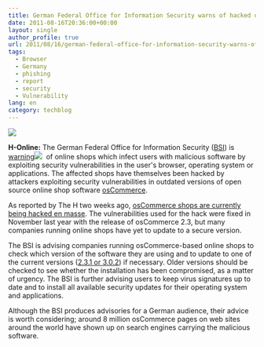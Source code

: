 ```yaml
---
title: German Federal Office for Information Security warns of hacked online shops
date: 2011-08-16T20:36:00+00:00
layout: single
author_profile: true
url: 2011/08/16/german-federal-office-for-information-security-warns-of-hacked-online-shops/
tags:
  - Browser
  - Germany
  - phishing
  - report
  - security
  - Vulnerability
lang: en
category: techblog
---
```

[![](http://4.bp.blogspot.com/-_W2Uf_OCphQ/TkrMsNBWPuI/AAAAAAAAD-Q/s2i4LxOKIJ4/s1600/osCommerce.png)](http://4.bp.blogspot.com/-_W2Uf_OCphQ/TkrMsNBWPuI/AAAAAAAAD-Q/s2i4LxOKIJ4/s1600/osCommerce.png)

**H-Online:** The German Federal Office for Information Security ([BSI](https://www.bsi.bund.de/EN/Home/home_node.html)) is [warning![](http://2.bp.blogspot.com/-thnRA3V-f1c/TkrMlkNyeaI/AAAAAAAAD-M/PVnWKnisxDQ/s1600/Germany_Flag_Icon.png)](https://www.bsi.bund.de/ContentBSI/Presse/Pressemitteilungen/Presse2011/Manipulierte-Shop-Systeme-verbreiten-Schadprogramme_15082011.html)  of online shops which infect users with malicious software by exploiting security vulnerabilities in the user's browser, operating system or applications. The affected shops have themselves been hacked by attackers exploiting security vulnerabilities in outdated versions of open source online shop software [osCommerce](http://www.oscommerce.com/).

As reported by The H two weeks ago, [osCommerce shops are currently being hacked en masse](http://www.h-online.com/news/item/Millions-of-osCommerce-stores-hacked-1317410.html). The vulnerabilities used for the hack were fixed in November last year with the release of osCommerce 2.3, but many companies running online shops have yet to update to a secure version.

The BSI is advising companies running osCommerce-based online shops to check which version of the software they are using and to update to one of the current versions ([2.3.1 or 3.0.2](http://www.oscommerce.com/solutions/downloads)) if necessary. Older versions should be checked to see whether the installation has been compromised, as a matter of urgency. The BSI is further advising users to keep virus signatures up to date and to install all available security updates for their operating system and applications.

Although the BSI produces advisories for a German audience, their advice is worth considering; around 8 million osCommerce pages on web sites around the world have shown up on search engines carrying the malicious software.